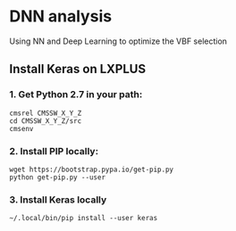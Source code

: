 
# DNN analysis
Using NN and Deep Learning to optimize the VBF selection

## Install Keras on LXPLUS

### 1. Get Python 2.7 in your path:
```
cmsrel CMSSW_X_Y_Z
cd CMSSW_X_Y_Z/src
cmsenv
```
### 2. Install PIP locally:
```
wget https://bootstrap.pypa.io/get-pip.py 
python get-pip.py --user
```
### 3. Install Keras locally
```
~/.local/bin/pip install --user keras
```
